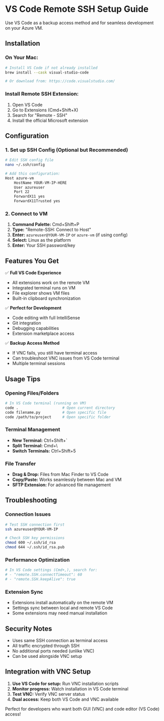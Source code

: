# VS Code Remote SSH Setup Guide

Use VS Code as a backup access method and for seamless development on your Azure VM.

## Installation

### On Your Mac:
```bash
# Install VS Code if not already installed
brew install --cask visual-studio-code

# Or download from: https://code.visualstudio.com/
```

### Install Remote SSH Extension:
1. Open VS Code
2. Go to Extensions (Cmd+Shift+X)
3. Search for "Remote - SSH"
4. Install the official Microsoft extension

## Configuration

### 1. Set up SSH Config (Optional but Recommended)
```bash
# Edit SSH config file
nano ~/.ssh/config

# Add this configuration:
Host azure-vm
    HostName YOUR-VM-IP-HERE
    User azureuser
    Port 22
    ForwardX11 yes
    ForwardX11Trusted yes
```

### 2. Connect to VM
1. **Command Palette:** Cmd+Shift+P
2. **Type:** "Remote-SSH: Connect to Host"
3. **Enter:** `azureuser@YOUR-VM-IP` or `azure-vm` (if using config)
4. **Select:** Linux as the platform
5. **Enter:** Your SSH password/key

## Features You Get

✅ **Full VS Code Experience**
- All extensions work on the remote VM
- Integrated terminal runs on VM
- File explorer shows VM files
- Built-in clipboard synchronization

✅ **Perfect for Development**
- Code editing with full IntelliSense
- Git integration
- Debugging capabilities
- Extension marketplace access

✅ **Backup Access Method**
- If VNC fails, you still have terminal access
- Can troubleshoot VNC issues from VS Code terminal
- Multiple terminal sessions

## Usage Tips

### Opening Files/Folders
```bash
# In VS Code terminal (running on VM)
code .                    # Open current directory
code filename.py          # Open specific file
code /path/to/project     # Open specific folder
```

### Terminal Management
- **New Terminal:** Ctrl+Shift+`
- **Split Terminal:** Cmd+\
- **Switch Terminals:** Ctrl+Shift+5

### File Transfer
- **Drag & Drop:** Files from Mac Finder to VS Code
- **Copy/Paste:** Works seamlessly between Mac and VM
- **SFTP Extension:** For advanced file management

## Troubleshooting

### Connection Issues
```bash
# Test SSH connection first
ssh azureuser@YOUR-VM-IP

# Check SSH key permissions
chmod 600 ~/.ssh/id_rsa
chmod 644 ~/.ssh/id_rsa.pub
```

### Performance Optimization
```bash
# In VS Code settings (Cmd+,), search for:
# - "remote.SSH.connectTimeout": 60
# - "remote.SSH.keepAlive": true
```

### Extension Sync
- Extensions install automatically on the remote VM
- Settings sync between local and remote VS Code
- Some extensions may need manual installation

## Security Notes

- Uses same SSH connection as terminal access
- All traffic encrypted through SSH
- No additional ports needed (unlike VNC)
- Can be used alongside VNC setup

## Integration with VNC Setup

1. **Use VS Code for setup:** Run VNC installation scripts
2. **Monitor progress:** Watch installation in VS Code terminal  
3. **Test VNC:** Verify VNC server status
4. **Dual access:** Keep both VS Code and VNC available

Perfect for developers who want both GUI (VNC) and code editor (VS Code) access!
